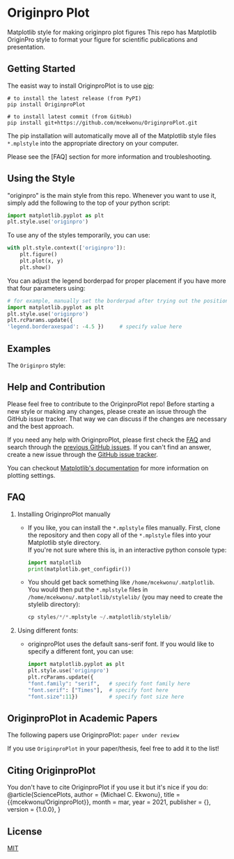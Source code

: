 # Originpro Plot
<p>Matplotlib style for making originpro plot figures
This repo has Matplotlib OriginPro style to format your figure for scientific publications and presentation.</p>

## Getting Started
The easist way to install OriginproPlot is to use [pip](https://pip.pypa.io/en/stable/): 
```
# to install the latest release (from PyPI) 
pip install OriginproPlot

# to install latest commit (from GitHub)
pip install git+https://github.com/mcekwonu/OriginproPlot.git
```

The pip installation will automatically move all of the Matplotlib style files ```*.mplstyle``` into the appropriate directory on your computer.

Please see the [FAQ] section for more information and troubleshooting.

## Using the Style
"originpro" is the main style from this repo. Whenever you want to use it, simply add the following to the top of your python script:
```python
import matplotlib.pyplot as plt
plt.style.use('originpro')
```
To use any of the styles temporarily, you can use:
```python
with plt.style.context(['originpro']):
    plt.figure()
    plt.plot(x, y)
    plt.show()
```

You can adjust the legend borderpad for proper placement if you have more that four parameters using:

```python
# for example, manually set the borderpad after trying out the position values and update the matplotlib parameters.
import matplotlib.pyplot as plt
plt.style.use('originpro')
plt.rcParams.update({
'legend.borderaxespad': -4.5 })     # specify value here
```
## Examples
The ```Originpro``` style:

## Help and Contribution
<p>Please feel free to contribute to the OriginproPlot repo! Before starting a new style or making any changes, please create an issue through the GitHub issue tracker. That way we can discuss if the changes are necessary and the best approach.</p>

If you need any help with OriginproPlot, please first check the [FAQ](FAQ) and search through the [previous GitHub issues](https://github.com/mcekwonu/OriginproPlot/issues). If you can't find an answer, create a new issue through the [GitHub issue tracker](https://github.com/mcekwonu/OriginproPlot/issues/new).

You can checkout [Matplotlib's documentation](https://matplotlib.org) for more information on plotting settings.

## FAQ
1. Installing OriginproPlot manually

    * If you like, you can install the ```*.mplstyle``` files manually. First, clone the repository and then copy all of the ```*.mplstyle``` files into your Matplotlib style directory.  
    If you're not sure where this is, in an interactive python console type:

        ```python
        import matplotlib
        print(matplotlib.get_configdir())
        ```
    
    * You should get back something like ```/home/mcekwonu/.matplotlib```. You would then put the ```*.mplstyle``` files in ```/home/mcekwonu/.matplotlib/stylelib/``` (you may need to create the stylelib directory):

        ```python 
        cp styles/*/*.mplstyle ~/.matplotlib/stylelib/
        ```

2. Using different fonts:

    * originproPlot uses the default sans-serif font. If you would like to specify a different font, you can use:
        ```python
        import matplotlib.pyplot as plt
        plt.style.use('originpro')
        plt.rcParams.update({
        "font.family": "serif",   # specify font family here
        "font.serif": ["Times"],  # specify font here
        "font.size":11})          # specify font size here
        ```


## OriginproPlot in Academic Papers
The following papers use OriginproPlot:
```paper under review ```

If you use ```OriginproPlot``` in your paper/thesis, feel free to add it to the list!

## Citing OriginproPlot
You don't have to cite OriginproPlot if you use it but it's nice if you do:
@article{SciencePlots,
  author       = {Michael C. Ekwonu},
  title        = {{mcekwonu/OriginproPlot}},
  month        = mar,
  year         = 2021,
  publisher    = {},
  version      = {1.0.0},
}

## License
[MIT](https://choosealicense.com/licenses/mit/)
